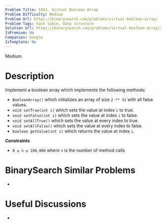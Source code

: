 ```yaml
---
Problem Title: 1453. Virtual Boolean Array
Problem Difficulty: Medium
Problem Url: https://binarysearch.com/problems/virtual-boolean-array/
Problem Tags: hash table, data structure
Solution Url: https://binarysearch.com/problems/virtual-boolean-array/solutions/
IsPremium: No
Companies: Google
IsTemplate: No
---
```


<span style="color: ;">Medium</span>

# Description

Implement a boolean array which implements the following methods:

- `BooleanArray()` which initializes an array of size `2 ** 31` with all false values.
- `void setTrue(int i)` which sets the value at index `i` to true.
- `void setFalse(int i)` which sets the value at index `i` to false.
- `void setAllTrue()` which sets the value at every index to true.
- `void setAllFalse()` which sets the value at every index to false.
- `boolean getValue(int i)` which returns the value at index `i`.

**Constraints**
- `0 ≤ n ≤ 100,000` where `n` is the number of method calls

# BinarySearch Similar Problems

- []()

# Useful Discussions

- []()
